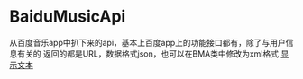 # BaiduMusicApi
从百度音乐app中扒下来的api，基本上百度app上的功能接口都有，除了与用户信息有关的
返回的都是URL，数据格式json，也可以在BMA类中修改为xml格式
[显示文本](https://gzxg1234.github.io/) 
